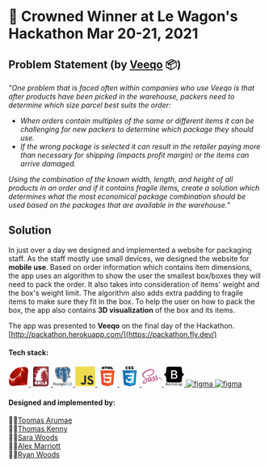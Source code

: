 # 👑 Crowned Winner at Le Wagon's Hackathon Mar 20-21, 2021 

## Problem Statement (by [Veeqo](https://www.veeqo.com) 📦)

*"One problem that is faced often within companies who use Veeqo is that after products have been picked in the warehouse, packers need to determine which size parcel best suits the order:*

-   *When orders contain multiples of the same or different items it can be challenging for new packers to determine which package they should use.*  
-   *If the wrong package is selected it can result in the retailer paying more than necessary for shipping (impacts profit margin) or the items can arrive damaged.*
    
*Using the combination of the known width, length, and height of all products in an order and if it contains fragile items, create a solution which determines what the most economical package combination should be used based on the packages that are available in the warehouse."*

## Solution
In just over a day we designed and implemented a website for packaging staff. As the staff mostly use small devices, we designed the website for **mobile use**. Based on order information which contains item dimensions, the app uses an algorithm to show the user the smallest box/boxes they will need to pack the order. It also takes into consideration of items' weight and the box's weight limit. The algorithm also adds extra padding to fragile items to make sure they fit in the box. To help the user on how to pack the box, the app also contains **3D visualization** of the box and its items.

The app was presented to **Veeqo** on the final day of the Hackathon.  
[http://packathon.herokuapp.com/](https://packathon.fly.dev/)

#### Tech stack:
  <a href="https://www.ruby-lang.org/en/" target="_blank">
  	<img src="https://raw.githubusercontent.com/devicons/devicon/master/icons/ruby/ruby-original.svg" alt="ruby" width="40" height="40"/>
  </a>
  <a href="https://rubyonrails.org" target="_blank">
  	<img src="https://raw.githubusercontent.com/devicons/devicon/master/icons/rails/rails-original-wordmark.svg" alt="rails" width="40" height="40"/>
  </a>
  <a href="https://www.postgresql.org" target="_blank">
  	<img src="https://raw.githubusercontent.com/devicons/devicon/master/icons/postgresql/postgresql-original-wordmark.svg" alt="postgresql" width="40" height="40"/>
  </a>
  <a href="https://developer.mozilla.org/en-US/docs/Web/JavaScript" target="_blank">
  	<img src="https://raw.githubusercontent.com/devicons/devicon/master/icons/javascript/javascript-original.svg" alt="javascript" width="40" height="40"/>
  </a>
  <a href="https://www.w3.org/html/" target="_blank">
  	<img src="https://raw.githubusercontent.com/devicons/devicon/master/icons/html5/html5-original-wordmark.svg" alt="html5" width="40" height="40"/>
  </a>
  <a href="https://www.w3schools.com/css/" target="_blank">
  	<img src="https://raw.githubusercontent.com/devicons/devicon/master/icons/css3/css3-original-wordmark.svg" alt="css3" width="40" height="40"/>
  </a>
  <a href="https://sass-lang.com" target="_blank">
  	<img src="https://raw.githubusercontent.com/devicons/devicon/master/icons/sass/sass-original.svg" alt="sass" width="40" height="40"/>
  </a>
  <a href="https://getbootstrap.com" target="_blank">
    <img src="https://raw.githubusercontent.com/devicons/devicon/master/icons/bootstrap/bootstrap-plain-wordmark.svg" alt="bootstrap" width="40" height="40"/>
  </a>
  <a href="https://www.figma.com/" target="_blank">
    <img src="https://www.vectorlogo.zone/logos/figma/figma-icon.svg" alt="figma" width="40" height="40"/>
  </a>
  <a href="https://threejs.org" target="_blank">
    <img src="https://threejs.org/files/favicon.ico" alt="figma" width="40" height="40"/>
  </a>



#### Designed and implemented by: 
👨‍💻[Toomas Arumae](https://github.com/tarumae)  
👨‍💻[Thomas Kenny](https://github.com/thomas-kenny)  
👩‍💻[Sara Woods](https://github.com/sara-woods)  
👨‍💻[Alex Marriott](https://github.com/A-Marriott)  
👨‍💻[Ryan Woods](https://github.com/RyanofWoods)

